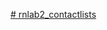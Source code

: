 [﻿# rnlab2_contactlists
](https://github.com/tuansro002/rnlab2_contactlists/assets/83362420/7d984cde-34dd-4bd9-896c-fccb4f9f69ef)

